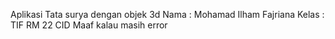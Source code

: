 Aplikasi Tata surya dengan objek 3d
Nama    : Mohamad Ilham Fajriana
Kelas   : TIF RM 22 CID
Maaf kalau masih error
